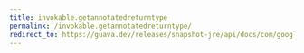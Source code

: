 ```yaml
---
title: invokable.getannotatedreturntype
permalink: /invokable.getannotatedreturntype/
redirect_to: https://guava.dev/releases/snapshot-jre/api/docs/com/google/common/reflect/Invokable.html#getAnnotatedReturnType--
---
```

